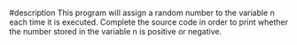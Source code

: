 #description 
This program will assign a random number to the variable n each time it is executed. Complete the source code in order to print whether the number stored in the variable n is positive or negative.
